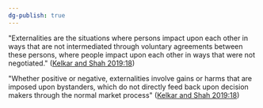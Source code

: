 ```yaml
---
dg-publish: true
---
```


"Externalities are the situations where persons impact upon each other in ways that are not intermediated through voluntary agreements between these persons, where people impact upon each other in ways that were not negotiated." ([Kelkar and Shah 2019:18](zotero://open-pdf/library/items/EW52ATBW?page=18))

"Whether positive or negative, externalities involve gains or harms that are imposed upon bystanders, which do not directly feed back upon decision makers through the normal market process" ([Kelkar and Shah 2019:18](zotero://open-pdf/library/items/EW52ATBW?page=18))
